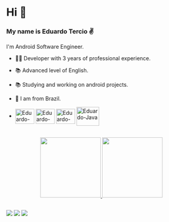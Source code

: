 # Hi 👋

### My name is Eduardo Tercio ✌

I'm Android Software Engineer. 


- 👨‍💻 Developer with 3 years of professional experience.
- 📚 Advanced level of English.
- 📚 Studying and working on android projects.
- 🏡 I am from Brazil.

- <div style="display: inline_block">
  <img align="center" alt="Eduardo-Android" height="40" width="50" src="https://cdn.jsdelivr.net/gh/devicons/devicon/icons/androidstudio/androidstudio-original.svg">
  <img align="center" alt="Eduardo-Kotlin" height="40" width="50" src="https://cdn.jsdelivr.net/gh/devicons/devicon/icons/kotlin/kotlin-original.svg" />
  <img align="center" alt="Eduardo-C++" height="40" width="50" src="https://cdn.jsdelivr.net/gh/devicons/devicon/icons/jetpackcompose/jetpackcompose-original.svg" />
  <img align="center" alt="Eduardo-Java" height="50" width="60" src="https://cdn.jsdelivr.net/gh/devicons/devicon/icons/java/java-original.svg" />
</div><br>

<div align="center">
  <a href="https://github.com/eduardotercio">
  <img height="160em" src="https://github-readme-stats.vercel.app/api?username=eduardotercio&hide=issues,contribs&show_icons=true&theme=dracula&include_all_commits=true&count_private=true"/>
  <img height="160em" src="https://github-readme-stats.vercel.app/api/top-langs/?username=eduardotercio&layout=compact&langs_count=37&theme=dracula"/>
</div>
  
  ##
  
 <div>
  <a href = "https://www.linkedin.com/in/eduardo-tercio/" target="_blank"><img src="https://img.shields.io/badge/-LinkedIn-%230077B5?style=for-the-badge&logo=linkedin&logoColor=white" target="_blank"></a>
  <a href = "mailto:dudubezerra33@gmail.com"><img src="https://img.shields.io/badge/-Gmail-%23333?style=for-the-badge&logo=gmail&logoColor=white" target="_blank"></a>
  <a href = "mailto:dudubezerra33@hotmail.com" target="_blank"><img src="https://img.shields.io/badge/Microsoft_Outlook-0078D4?style=for-the-badge&logo=microsoft-outlook&logoColor=white" target="_blank"></a>  
</div>
